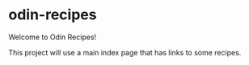 # odin-recipes

Welcome to Odin Recipes! 

This project will use a main index page that has links to some recipes.